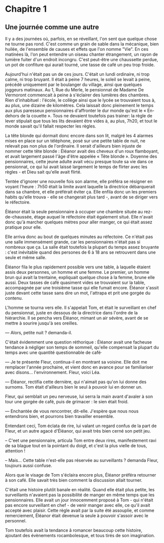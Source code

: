 # Chapitre 1 

## Une journée comme une autre

Il y a des journées où, parfois, en se réveillant, l'on sent que quelque chose ne tourne pas rond. C'est comme un grain de sable dans la mécanique, bien huilée, de l'ensemble de causes et effets que l'on nomme "Vie". En ces matinées là, l'on peut entendre un oiseau chanter étrangement, un rayon de lumière fuiter d'un endroit incongru. C'est peut-être une chaussette perdue, un pot de confiture qui aurait tourné, une tasse de café un peu trop froide.

Aujourd'hui n'était pas un de ces jours. C'était un lundi ordinaire, ni trop calme, ni trop bruyant. Il était à peine 7 heures, le soleil se levait à peine, précédé uniquement par le boulanger du village, ainsi que quelques joggeurs matinaux. Au 1, Rue du Merle, le pensionnat de Madame De Vermoront commencait à peine à s'éclairer des lumières des chambres. Rien d'inhabituel : l'école, le collège ainsi que le lycée se trouvaient tous à, au plus, une dizaine de kilomètres. Cela laissait donc pleinement le temps aux plus paresseux pensionnaires d'affronter le dur monde qu'est le « En-dehors de la couette ». Tous ne devaient toutefois pas trainer: la règle de lever stipulait que tous les lits devaient être vides à, au plus, 7h20, et tout le monde savait qu'il fallait respecter les règles.

La tête blonde qui dormait donc encore dans son lit, malgré les 4 alarmes mises en place sur un téléphone, posé sur une petite table de nuit, ne relevait pas non plus de l'ordinaire. Il serait d'ailleurs bien injuste de nommer cette tête blonde : Éléanor avait des cheveux d'un roux flamboyant, et avait largement passé l'âge d'être appelée « Tête blonde ». Doyenne des pensionnaires, cette jeune adulte avait vécu presque toute sa vie dans ce pensionnat, ce qui lui avait laissé largement le temps de flirter avec les règles - et Dieu sait qu'elle avait flirté.

Tentée d'ignorer une nouvelle fois son alarme, elle préféra se résigner en voyant l'heure : 7h50 était la limite avant laquelle la directrice débarquerait dans sa chambre, et elle préférait éviter ça. Elle enfila donc un les premiers habits qu'elle trouva - elle se changerait plus tard -, avant de se diriger vers le réfectoire.

Éléanor était la seule pensionnaire à occuper une chambre située au rez-de-chaussée, étage auquel le réfectoire était également situé. Elle n'avait donc qu'à marcher quelques mètres pour aller manger, ce qui était assez pratique pour elle.

Elle arriva donc au bout de quelques minutes au réfectoire. Ce n'était pas une salle immensément grande, car les pensionnaires n'était pas si nombreux que ça. La salle était toutefois la plupart du temps assez bruyante : c'est inévitable quand des persones de 6 à 18 ans se retrouvent dans une seule et même salle.

Éléanor fila le plus rapidement possible vers une table, à laquelle étaient assis deux personnes, un homme et une femme. Le premier, un homme brun qui avait la trentaine, expliquait quelque chose à la femme, brune elle aussi. Deux tasses de café quasiment vides se trouvaient sur la table, accompagnée par une troisième tasse qui elle fumait encore. Éléanor s'assit juste devant cette tasse sans dire un mot, l'attrapa et prit une gorgée du contenu.

L'homme se tourna vers elle. Il s'appelait Tom, et était le surveillant en chef du pensionnat, juste en dessous de la directrice dans l'ordre de la hiérarchie. Il se pencha vers Éléanor, mimant un air sévère, avant de se mettre à sourire jusqu'à ses oreilles.

— Alors, petite nuit ? demanda-il.

C'était évidemment une question réthorique : Éléanor avait une facheuse tendance à négliger son temps de sommeil, qu'elle compensait la plupart du temps avec une quantité questionnable de café·

— Je te présente Fleur, continua-il en montrant sa voisine. Elle doit me remplacer l'année prochaine, et vient donc en avance pour se familiariser avec disons... l'environnement. Fleur, voici Léa.

— Éléanor, rectifia cette dernière, qui n'aimait pas qu'on lui donne des surnoms. Tom était d'ailleurs bien le seul à pouvoir lui en donner un.

Fleur, qui semblait un peu nerveuse, lui serra la main avant d'avaler à son tour une gorgée de café, puis de grimacer : le sien était froid.

— Enchantée de vous rencontrer, dit-elle. J'espère que nous nous entendrons bien, et pourrons bien travailler ensemble.

Entendant ceci, Tom éclata de rire, lui valant un regard
confus de la part de Fleur, et un autre agacé d'Éléanor, qui avait très bien cerné son petit jeu.

– C'eet une pensionnaire, articula Tom entre deux rires, manifestement ravi de sa blague tout en la pointant du doigt, et c'est la plus vielle de tous, attention !

– Mais... Cette table n'est-elle pas réservée au surveillants ? demanda Fleur, toujours aussi confuse.

Alors que le visage de Tom s'éclaira encore plus, Éléanor préféra retourner à son café. Elle savait très bien comment la discussion allait tourner.

C'était une histoire plutôt banale en réalité. Quand elle était plus petite, les surveillants n'avaient pas la possibilité de manger en même temps que les pensionnaires. Elle avait un jour innocemment proposé à Tom - qui n'était pas encore surveillant en chef - de venir manger avec elle, ce qu'il avait accepté avec plaisir. Cette règle avait par la suite été assouplie, et comme remerciement, Éléanor était devenue la seule à pouvoir s'assoir avec le personnel.

Tom toutefois avait la tendance â romancer beaucoup cette histoire, ajoutant des évènements rocambolesque, et tous tirés de son imagination.